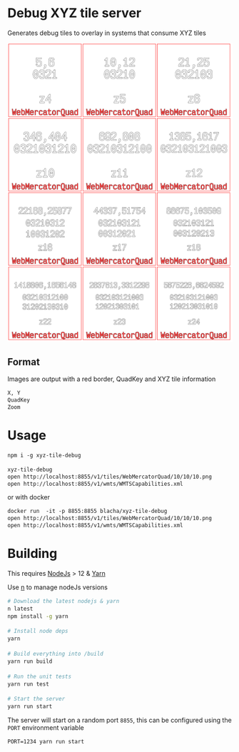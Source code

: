 # Debug XYZ tile server

Generates debug tiles to overlay in systems that consume XYZ tiles

![Example Tile](static/example.tile.png)

## Format

Images are output with a red border, QuadKey and XYZ tile information

```
X, Y
QuadKey
Zoom
```

# Usage

```
npm i -g xyz-tile-debug

xyz-tile-debug
open http://localhost:8855/v1/tiles/WebMercatorQuad/10/10/10.png
open http://localhost:8855/v1/wmts/WMTSCapabilities.xml
```

or with docker

```
docker run  -it -p 8855:8855 blacha/xyz-tile-debug
open http://localhost:8855/v1/tiles/WebMercatorQuad/10/10/10.png
open http://localhost:8855/v1/wmts/WMTSCapabilities.xml
```

# Building

This requires [NodeJs](https://nodejs.org/en/) > 12 & [Yarn](https://yarnpkg.com/en/)

Use [n](https://github.com/tj/n) to manage nodeJs versions

```bash
# Download the latest nodejs & yarn
n latest
npm install -g yarn

# Install node deps
yarn

# Build everything into /build
yarn run build

# Run the unit tests
yarn run test

# Start the server
yarn run start
```

The server will start on a random port `8855`, this can be configured using the `PORT` environment variable

```shell
PORT=1234 yarn run start
```
